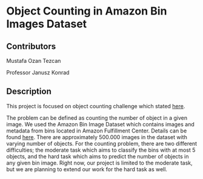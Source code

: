 # Object Counting in Amazon Bin Images Dataset

## Contributors

Mustafa Ozan Tezcan



Professor Janusz Konrad

## Description

This project is focused on object counting challenge which stated [here](https://github.com/silverbottlep/abid_challenge).

The problem can be defined as counting the number of object in a given image. We used the Amazon Bin Image Dataset which contains images and metadata from bins located in Amazon Fulfillment Center. Details can be found [here](https://aws.amazon.com/ko/public-datasets/amazon-bin-images/). There are approximately 500.000 images in the dataset with varying number of objects. For the counting problem, there are two different difficulties; the moderate task which aims to classify the bins with at most 5 objects, and the hard task which aims to predict the number of objects in any given bin image. Right now, our project is limited to the moderate task, but we are planning to extend our work for the hard task as well.


